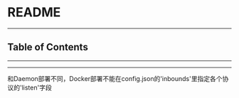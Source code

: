 # README

<!-- File: README.md -->
<!-- Auther: YJ -->
<!-- Email: yj1516268@outlook.com -->
<!-- Created Time: 2022-05-10 16:11:57 -->

---

## Table of Contents

<!-- vim-markdown-toc GFM -->

<!-- vim-markdown-toc -->

---

<!-- Object info -->

---

和Daemon部署不同，Docker部署不能在config.json的'inbounds'里指定各个协议的'listen'字段
